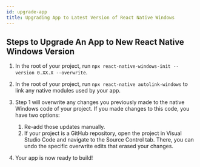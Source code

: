 ```yaml
---
id: upgrade-app
title: Upgrading App to Latest Version of React Native Windows
---
```


## Steps to Upgrade An App to New React Native Windows Version
1. In the root of your project,  run `npx react-native-windows-init --version 0.XX.X --overwrite`.
2. In the root of your project, run `npx react-native autolink-windows` to link any native modules used by your app.
3. Step 1 will overwrite any changes you previously made to the native Windows code of your project. If you made changes to this code, you have two options:

    1. Re-add those updates manually.
    2. If your project is a GitHub repository, open the project in Visual Studio Code and navigate to the Source Control tab. There, you can undo the specific overwrite edits that erased your changes.
4. Your app is now ready to build!
